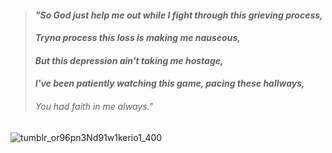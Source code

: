 > #### *"So God just help me out while I fight through this grieving process,* <br>
> #### *Tryna process this loss is making me nauseous,* <br>
> #### *But this depression ain't taking me hostage,* <br>
> #### *I've been patiently watching this game, pacing these hallways,* <br>
> ###### *You had faith in me always."* <br>

![tumblr_or96pn3Nd91w1kerio1_400](https://github.com/user-attachments/assets/e5d7aa8c-7a4c-4299-bd9a-43ce31b125ba)


